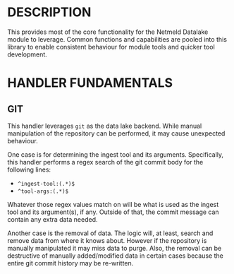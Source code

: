DESCRIPTION
===========

This provides most of the core functionality for the Netmeld Datalake module
to leverage.  Common functions and capabilities are pooled into this library
to enable consistent behaviour for module tools and quicker tool development.

HANDLER FUNDAMENTALS
====================

GIT
---
This handler leverages `git` as the data lake backend.  While manual
manipulation of the repository can be performed, it may cause unexpected
behaviour.

One case is for determining the ingest tool and its arguments.  Specifically,
this handler performs a regex search of the git commit body for the following
lines:
* `^ingest-tool:(.*)$`
* `^tool-args:(.*)$`

Whatever those regex values match on will be what is used as the ingest tool
and its argument(s), if any.  Outside of that, the commit message can contain
any extra data needed.

Another case is the removal of data.  The logic will, at least, search and
remove data from where it knows about.  However if the repository is manually
manipulated it may miss data to purge.  Also, the removal can be
destructive of manually added/modified data in certain cases because the entire
git commit history may be re-written.
